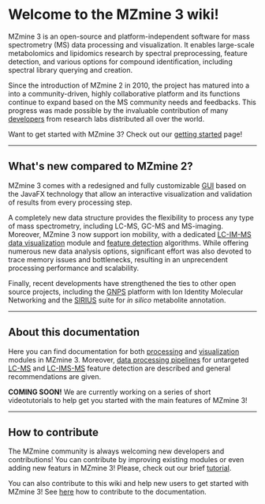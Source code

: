 # **Welcome to the MZmine 3 wiki!**

MZmine 3 is an open-source and platform-independent software for mass spectrometry (MS) data
processing and visualization. It enables large-scale metabolomics and lipidomics research by
spectral preprocessing, feature detection, and various options for compound identification,
including spectral library querying and creation.

Since the introduction of MZmine 2 in 2010, the project has matured into a into a community-driven,
highly collaborative platform and its functions continue to expand based on the MS community needs
and feedbacks. This progress was made possible by the invaluable contribution of
many [developers](https://github.com/mzmine/mzmine3/graphs/contributors) from research labs
distributed all over the world.

Want to get started with MZmine 3? Check out our [getting started](getting_started.md) page!
 
---

## **What's new compared to MZmine 2?**

MZmine 3 comes with a redesigned and fully customizable [GUI](main-window-overview.md) based on the
JavaFX technology that allow an interactive visualization and validation of results from every
processing step.

A completely new data structure provides the flexibility to process any type of mass spectrometry,
including LC-MS, GC-MS and MS-imaging. Moreover, MZmine 3 now support ion mobility, with a
dedicated [LC-IM-MS data visualization](visualization_modules/ims_raw_data_overview/im-data-visualisation.md)
module and [feature detection](workflows/imsworkflow/ion-mobility-data-processing-workflow.md)
algorithms. While offering numerous new data analysis options, significant effort was also devoted
to trace memory issues and bottlenecks, resulting in an unprecendent processing performance and
scalability.

Finally, recent developments have strengthened the ties to other open source projects, including
the [GNPS](https://gnps.ucsd.edu/ProteoSAFe/static/gnps-splash.jsp) platform with Ion Identity
Molecular Networking and the [SIRIUS](https://bio.informatik.uni-jena.de/software/sirius/) suite
for _in silico_ metabolite annotation.


---

## **About this documentation**

Here you can find documentation for both [processing](module_docs)
and [visualization](visualization_modules) modules in MZmine 3.
Moreover, [data processing pipelines](workflows) for
untargeted [LC-MS](workflows/lcmsworkflow/lcms-workflow.md)
and [LC-IMS-MS](workflows/imsworkflow/ion-mobility-data-processing-workflow.md) feature detection
are described and general recommendations are given.

**COMING SOON!** We are currently working on a series of short videotutorials to help get you
started with the main features of MZmine 3!

---

## **How to contribute**

The MZmine community is always welcoming new developers and contributions! You can contribute by
improving existing modules or even adding new featurs in MZmine 3! Please, check out our
brief [tutorial](http://mzmine.github.io/development.html).

You can also contribute to this wiki and help new users to get started with MZmine 3!
See [here](contribute.md) how to contribute to the documentation.
